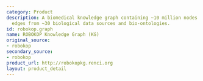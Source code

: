 ```yaml
---
category: Product
description: A biomedical knowledge graph containing ~10 million nodes and ~250 million
  edges from ~30 biological data sources and bio-ontologies.
id: robokop.graph
name: ROBOKOP Knowledge Graph (KG)
original_source:
- robokop
secondary_source:
- robokop
product_url: http://robokopkg.renci.org
layout: product_detail
---
```

